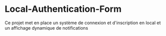 # Local-Authentication-Form
Ce projet met en place un système de connexion et d'inscription en local et un affichage dynamique de notifications
